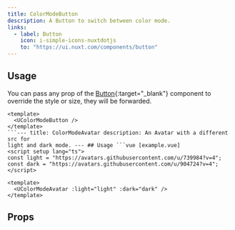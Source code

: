 ```yaml
---
title: ColorModeButton
description: A Button to switch between color mode.
links:
  - label: Button
    icon: i-simple-icons-nuxtdotjs
    to: "https://ui.nuxt.com/components/button"
---
```


## Usage

You can pass any prop of the [Button](https://ui.nuxt.com/components/button){:target="\_blank"} component to override the style or size, they will be forwarded.

````vue [example.vue]
<template>
  <UColorModeButton />
</template>
```--- title: ColorModeAvatar description: An Avatar with a different src for
light and dark mode. --- ## Usage ```vue [example.vue]
<script setup lang="ts">
const light = "https://avatars.githubusercontent.com/u/739984?v=4";
const dark = "https://avatars.githubusercontent.com/u/904724?v=4";
</script>

<template>
  <UColorModeAvatar :light="light" :dark="dark" />
</template>
````

## Props

<!-- components-props -->
